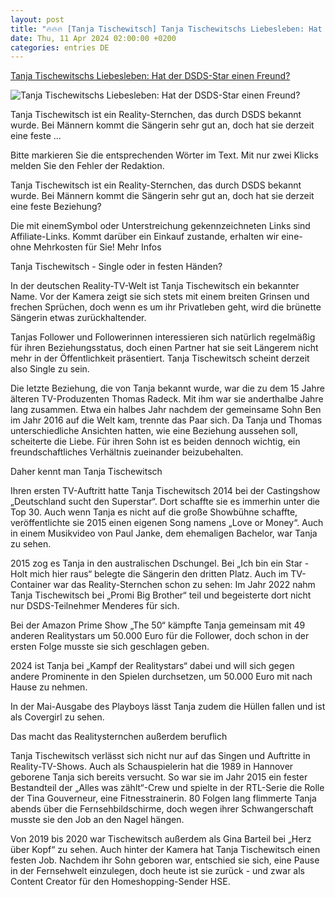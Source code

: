 ```yaml
---
layout: post
title: "🔥🔥🔥 [Tanja Tischewitsch] Tanja Tischewitschs Liebesleben: Hat der DSDS-Star einen Freund?"
date: Thu, 11 Apr 2024 02:00:00 +0200
categories: entries DE
---
```

[Tanja Tischewitschs Liebesleben: Hat der DSDS-Star einen Freund?](https://www.focus.de/kultur/tv-sternchen-im-liebesglueck-tanja-tischewitschs-liebesleben-hat-der-dsds-star-einen-freund_id_259843951.html)

![Tanja Tischewitschs Liebesleben: Hat der DSDS-Star einen Freund?](https://p6.focus.de/img/panorama/id_259843950/tanja-tischewitsch.jpg?im=Crop%3D%280%2C102%2C3278%2C1639%29%3BResize%3D%281200%2C627%29&impolicy=perceptual&quality=mediumHigh&hash=a367bb82c390efc0dcb4d751f04024ee0b6f76ce087eb7bf8221806ad6e71d2a)

Tanja Tischewitsch ist ein Reality-Sternchen, das durch DSDS bekannt wurde. Bei Männern kommt die Sängerin sehr gut an, doch hat sie derzeit eine feste ...

Bitte markieren Sie die entsprechenden Wörter im Text. Mit nur zwei Klicks melden Sie den Fehler der Redaktion.

Tanja Tischewitsch ist ein Reality-Sternchen, das durch DSDS bekannt wurde. Bei Männern kommt die Sängerin sehr gut an, doch hat sie derzeit eine feste Beziehung?

Die mit einemSymbol oder Unterstreichung gekennzeichneten Links sind Affiliate-Links. Kommt darüber ein Einkauf zustande, erhalten wir eine- ohne Mehrkosten für Sie! Mehr Infos

Tanja Tischewitsch - Single oder in festen Händen?

In der deutschen Reality-TV-Welt ist Tanja Tischewitsch ein bekannter Name. Vor der Kamera zeigt sie sich stets mit einem breiten Grinsen und frechen Sprüchen, doch wenn es um ihr Privatleben geht, wird die brünette Sängerin etwas zurückhaltender.

Tanjas Follower und Followerinnen interessieren sich natürlich regelmäßig für ihren Beziehungsstatus, doch einen Partner hat sie seit Längerem nicht mehr in der Öffentlichkeit präsentiert. Tanja Tischewitsch scheint derzeit also Single zu sein.

Die letzte Beziehung, die von Tanja bekannt wurde, war die zu dem 15 Jahre älteren TV-Produzenten Thomas Radeck. Mit ihm war sie anderthalbe Jahre lang zusammen. Etwa ein halbes Jahr nachdem der gemeinsame Sohn Ben im Jahr 2016 auf die Welt kam, trennte das Paar sich. Da Tanja und Thomas unterschiedliche Ansichten hatten, wie eine Beziehung aussehen soll, scheiterte die Liebe. Für ihren Sohn ist es beiden dennoch wichtig, ein freundschaftliches Verhältnis zueinander beizubehalten.





Daher kennt man Tanja Tischewitsch

Ihren ersten TV-Auftritt hatte Tanja Tischewitsch 2014 bei der Castingshow „Deutschland sucht den Superstar“. Dort schaffte sie es immerhin unter die Top 30. Auch wenn Tanja es nicht auf die große Showbühne schaffte, veröffentlichte sie 2015 einen eigenen Song namens „Love or Money“. Auch in einem Musikvideo von Paul Janke, dem ehemaligen Bachelor, war Tanja zu sehen.

2015 zog es Tanja in den australischen Dschungel. Bei „Ich bin ein Star - Holt mich hier raus“ belegte die Sängerin den dritten Platz. Auch im TV-Container war das Reality-Sternchen schon zu sehen: Im Jahr 2022 nahm Tanja Tischewitsch bei „Promi Big Brother“ teil und begeisterte dort nicht nur DSDS-Teilnehmer Menderes für sich.

Bei der Amazon Prime Show „The 50“ kämpfte Tanja gemeinsam mit 49 anderen Realitystars um 50.000 Euro für die Follower, doch schon in der ersten Folge musste sie sich geschlagen geben.

2024 ist Tanja bei „Kampf der Realitystars“ dabei und will sich gegen andere Prominente in den Spielen durchsetzen, um 50.000 Euro mit nach Hause zu nehmen.

In der Mai-Ausgabe des Playboys lässt Tanja zudem die Hüllen fallen und ist als Covergirl zu sehen.





Das macht das Realitysternchen außerdem beruflich

Tanja Tischewitsch verlässt sich nicht nur auf das Singen und Auftritte in Reality-TV-Shows. Auch als Schauspielerin hat die 1989 in Hannover geborene Tanja sich bereits versucht. So war sie im Jahr 2015 ein fester Bestandteil der „Alles was zählt“-Crew und spielte in der RTL-Serie die Rolle der Tina Gouverneur, eine Fitnesstrainerin. 80 Folgen lang flimmerte Tanja abends über die Fernsehbildschirme, doch wegen ihrer Schwangerschaft musste sie den Job an den Nagel hängen.

Von 2019 bis 2020 war Tischewitsch außerdem als Gina Barteil bei „Herz über Kopf“ zu sehen. Auch hinter der Kamera hat Tanja Tischewitsch einen festen Job. Nachdem ihr Sohn geboren war, entschied sie sich, eine Pause in der Fernsehwelt einzulegen, doch heute ist sie zurück - und zwar als Content Creator für den Homeshopping-Sender HSE.

